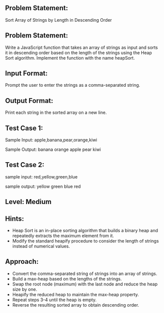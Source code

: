 ## Problem Statement:
Sort Array of Strings by Length in Descending Order


## Problem Statement:
Write a JavaScript function that takes an array of strings as input and sorts it in descending order based on the length of the strings using the Heap Sort algorithm. Implement the function with the name heapSort.


## Input Format:
Prompt the user to enter the strings as a comma-separated string.


## Output Format:
Print each string in the sorted array on a new line.


## Test Case 1:
Sample Input:
apple,banana,pear,orange,kiwi

Sample Output:
banana
orange
apple
pear
kiwi


## Test Case 2:
sample input: 
red,yellow,green,blue

sample output:
yellow
green
blue
red

## Level: Medium

## Hints:
- Heap Sort is an in-place sorting algorithm that builds a binary heap and repeatedly extracts the maximum element from it.
- Modify the standard heapify procedure to consider the length of strings instead of numerical values.

## Approach:
- Convert the comma-separated string of strings into an array of strings.
- Build a max-heap based on the lengths of the strings.
- Swap the root node (maximum) with the last node and reduce the heap size by one.
- Heapify the reduced heap to maintain the max-heap property.
- Repeat steps 3-4 until the heap is empty.
- Reverse the resulting sorted array to obtain descending order.
